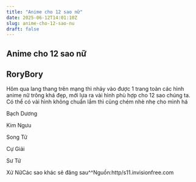 ```yaml
---
title: "Anime cho 12 sao nữ"
date: 2025-06-12T14:01:10Z
slug: anime-cho-12-sao-nu
draft: false
---
```


## Anime cho 12 sao nữ

## RoryBory

Hôm qua lang thang trên mạng thì nhảy vào được 1 trang toàn các hình anime nữ trông khá đẹp, mới lựa ra vài hình phù hợp cho 12 sao chúng ta. Có thể có vài hình không chuẩn lắm thì cũng chém nhè nhẹ cho mình há

Bạch Dương

Kim Ngưu

Song Tử

Cự Giải

Sư Tử

Xử Nữ​Các sao khác sẽ đăng sau^^​Nguồn:http/s11.invisionfree.com​ ​